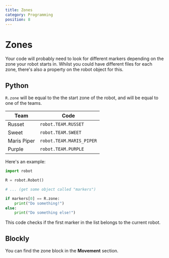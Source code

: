 ```yaml
---
title: Zones
category: Programming
position: 8
---
```

# Zones

Your code will probably need to look for different markers depending on the zone your robot starts in. Whilst you could have different files for each zone, there's also a property on the robot object for this.

## Python

`R.zone` will be equal to the the start zone of the robot, and will be equal to one of the teams.

| **Team** | **Code** |
| --- | --- |
| Russet | `robot.TEAM.RUSSET` |
| Sweet | `robot.TEAM.SWEET` |
| Maris Piper | `robot.TEAM.MARIS_PIPER` |
| Purple | `robot.TEAM.PURPLE` |
Here's an example:

```python
import robot

R = robot.Robot()

# ... (get some object called "markers")

if markers[0] == R.zone:
    print("Do something!")
else:
    print("Do something else!")
```

This code checks if the first marker in the list belongs to the current robot.

## Blockly

You can find the zone block in the **Movement** section.
